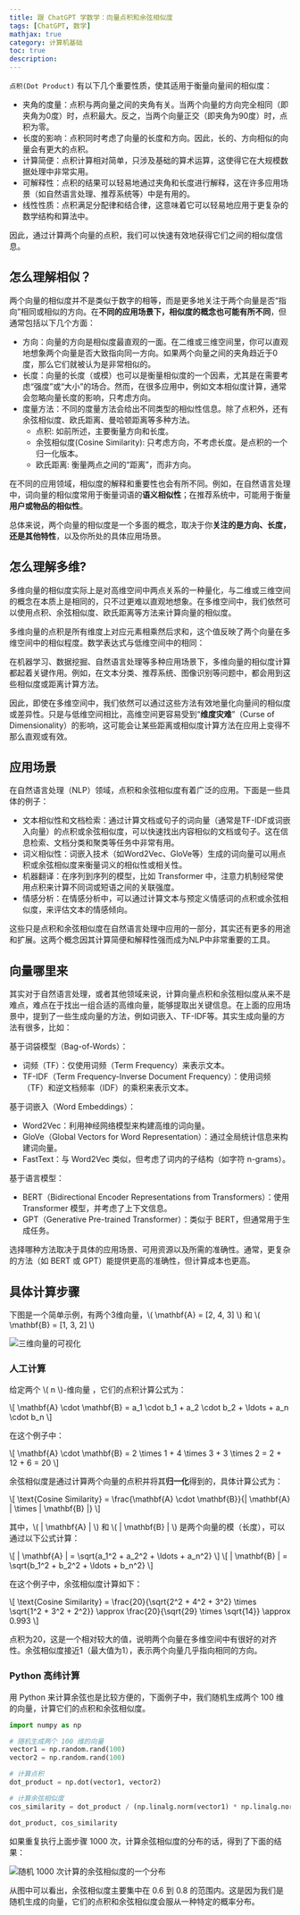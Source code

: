 ```yaml
---
title: 跟 ChatGPT 学数学：向量点积和余弦相似度
tags: [ChatGPT, 数学]
mathjax: true
category: 计算机基础
toc: true
description: 
---
```



`点积(Dot Product)` 有以下几个重要性质，使其适用于衡量向量间的相似度：

- 夹角的度量：点积与两向量之间的夹角有关。当两个向量的方向完全相同（即夹角为0度）时，点积最大。反之，当两个向量正交（即夹角为90度）时，点积为零。
- 长度的影响：点积同时考虑了向量的长度和方向。因此，长的、方向相似的向量会有更大的点积。
- 计算简便：点积计算相对简单，只涉及基础的算术运算，这使得它在大规模数据处理中非常实用。
- 可解释性：点积的结果可以轻易地通过夹角和长度进行解释，这在许多应用场景（如自然语言处理、推荐系统等）中是有用的。
- 线性性质：点积满足分配律和结合律，这意味着它可以轻易地应用于更复杂的数学结构和算法中。

<!-- more -->
因此，通过计算两个向量的点积，我们可以快速有效地获得它们之间的相似度信息。

## 怎么理解相似？

两个向量的相似度并不是类似于数字的相等，而是更多地关注于两个向量是否“指向”相同或相似的方向。在**不同的应用场景下，相似度的概念也可能有所不同**，但通常包括以下几个方面：

- 方向：向量的方向是相似度最直观的一面。在二维或三维空间里，你可以直观地想象两个向量是否大致指向同一方向。如果两个向量之间的夹角趋近于0度，那么它们就被认为是非常相似的。
- 长度：向量的长度（或模）也可以是衡量相似度的一个因素，尤其是在需要考虑“强度”或“大小”的场合。然而，在很多应用中，例如文本相似度计算，通常会忽略向量长度的影响，只考虑方向。
- 度量方法：不同的度量方法会给出不同类型的相似性信息。除了点积外，还有余弦相似度、欧氏距离、曼哈顿距离等多种方法。
    - 点积: 如前所述，主要衡量方向和长度。
    - 余弦相似度(Cosine Similarity): 只考虑方向，不考虑长度。是点积的一个归一化版本。
    - 欧氏距离: 衡量两点之间的“距离”，而非方向。

在不同的应用领域，相似度的解释和重要性也会有所不同。例如，在自然语言处理中，词向量的相似度常用于衡量词语的**语义相似性**；在推荐系统中，可能用于衡量**用户或物品的相似性**。

总体来说，两个向量的相似度是一个多面的概念，取决于你**关注的是方向、长度，还是其他特性**，以及你所处的具体应用场景。

## 怎么理解多维?

多维向量的相似度实际上是对高维空间中两点关系的一种量化，与二维或三维空间的概念在本质上是相同的，只不过更难以直观地想象。在多维空间中，我们依然可以使用点积、余弦相似度、欧氏距离等方法来计算向量的相似度。

多维向量的点积是所有维度上对应元素相乘然后求和，这个值反映了两个向量在多维空间中的相似程度。数学表达式与低维空间中的相同：


在机器学习、数据挖掘、自然语言处理等多种应用场景下，多维向量的相似度计算都起着关键作用。例如，在文本分类、推荐系统、图像识别等问题中，都会用到这些相似度或距离计算方法。

因此，即使在多维空间中，我们依然可以通过这些方法有效地量化向量间的相似度或差异性。只是与低维空间相比，高维空间更容易受到“**维度灾难**”（Curse of Dimensionality）的影响，这可能会让某些距离或相似度计算方法在应用上变得不那么直观或有效。

## 应用场景

在自然语言处理（NLP）领域，点积和余弦相似度有着广泛的应用。下面是一些具体的例子：

- 文本相似性和文档检索：通过计算文档或句子的词向量（通常是TF-IDF或词嵌入向量）的点积或余弦相似度，可以快速找出内容相似的文档或句子。这在信息检索、文档分类和聚类等任务中非常有用。
- 词义相似性：词嵌入技术（如Word2Vec、GloVe等）生成的词向量可以用点积或余弦相似度来衡量词义的相似性或相关性。
- 机器翻译：在序列到序列的模型，比如 Transformer 中，注意力机制经常使用点积来计算不同词或短语之间的关联强度。
- 情感分析：在情感分析中，可以通过计算文本与预定义情感词的点积或余弦相似度，来评估文本的情感倾向。

这些只是点积和余弦相似度在自然语言处理中应用的一部分，其实还有更多的用途和扩展。这两个概念因其计算简便和解释性强而成为NLP中非常重要的工具。

## 向量哪里来

其实对于自然语言处理，或者其他领域来说，计算向量点积和余弦相似度从来不是难点，难点在于找出一组合适的高维向量，能够提取出关键信息。在上面的应用场景中，提到了一些生成向量的方法，例如词嵌入、TF-IDF等。其实生成向量的方法有很多，比如：

基于词袋模型（Bag-of-Words）：

- 词频（TF）：仅使用词频（Term Frequency）来表示文本。
- TF-IDF（Term Frequency-Inverse Document Frequency）：使用词频（TF）和逆文档频率（IDF）的乘积来表示文本。

基于词嵌入（Word Embeddings）：

- Word2Vec：利用神经网络模型来构建高维的词向量。
- GloVe（Global Vectors for Word Representation）：通过全局统计信息来构建词向量。
- FastText：与 Word2Vec 类似，但考虑了词内的子结构（如字符 n-grams）。

基于语言模型：

- BERT（Bidirectional Encoder Representations from Transformers）：使用 Transformer 模型，并考虑了上下文信息。
- GPT（Generative Pre-trained Transformer）：类似于 BERT，但通常用于生成任务。

选择哪种方法取决于具体的应用场景、可用资源以及所需的准确性。通常，更复杂的方法（如 BERT 或 GPT）能提供更高的准确性，但计算成本也更高。

## 具体计算步骤

下图是一个简单示例，有两个3维向量，\\( \mathbf{A} = [2, 4, 3] \\) 和 \\( \mathbf{B} = [1, 3, 2] \\)

![三维向量的可视化](https://slefboot-1251736664.cos.ap-beijing.myqcloud.com/20230912_chatgpt_math_product_3d_vector.png)

### 人工计算

给定两个 \\( n \\)-维向量 ，它们的点积计算公式为：

\\[
\mathbf{A} \cdot \mathbf{B} = a_1 \cdot b_1 + a_2 \cdot b_2 + \ldots + a_n \cdot b_n
\\]

在这个例子中：

\\[
\mathbf{A} \cdot \mathbf{B} = 2 \times 1 + 4 \times 3 + 3 \times 2 = 2 + 12 + 6 = 20
\\]

余弦相似度是通过计算两个向量的点积并将其**归一化**得到的，具体计算公式为：

\\[
\text{Cosine Similarity} = \frac{\mathbf{A} \cdot \mathbf{B}}{\| \mathbf{A} \| \times \| \mathbf{B} \|}
\\]

其中，\\( \| \mathbf{A} \| \\) 和 \\( \| \mathbf{B} \| \\) 是两个向量的模（长度），可以通过以下公式计算：

\\[
\| \mathbf{A} \| = \sqrt{a_1^2 + a_2^2 + \ldots + a_n^2}
\\]
\\[
\| \mathbf{B} \| = \sqrt{b_1^2 + b_2^2 + \ldots + b_n^2}
\\]

在这个例子中，余弦相似度计算如下：

\\[
\text{Cosine Similarity} = \frac{20}{\sqrt{2^2 + 4^2 + 3^2} \times \sqrt{1^2 + 3^2 + 2^2}} \approx \frac{20}{\sqrt{29} \times \sqrt{14}} \approx 0.993
\\]

点积为20，这是一个相对较大的值，说明两个向量在多维空间中有很好的对齐性。余弦相似度接近1（最大值为1），表示两个向量几乎指向相同的方向。

### Python 高纬计算

用 Python 来计算余弦也是比较方便的，下面例子中，我们随机生成两个 100 维的向量，计算它们的点积和余弦相似度。

```python
import numpy as np

# 随机生成两个 100 维的向量
vector1 = np.random.rand(100)
vector2 = np.random.rand(100)

# 计算点积
dot_product = np.dot(vector1, vector2)

# 计算余弦相似度
cos_similarity = dot_product / (np.linalg.norm(vector1) * np.linalg.norm(vector2))

dot_product, cos_similarity
```

如果重复执行上面步骤 1000 次，计算余弦相似度的分布的话，得到了下面的结果：

![随机 1000 次计算的余弦相似度的一个分布](https://slefboot-1251736664.cos.ap-beijing.myqcloud.com/20230912_chatgpt_math_product_random.png)

从图中可以看出，余弦相似度主要集中在 0.6 到 0.8 的范围内。这是因为我们是随机生成的向量，它们的点积和余弦相似度会服从一种特定的概率分布。
